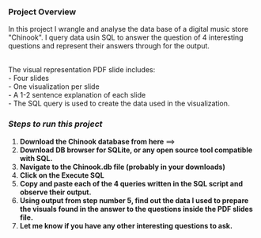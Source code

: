 ### Project Overview
In this project I wrangle and analyse the data base of a digital music store "Chinook". I query data usin SQL to answer the question of 4 interesting questions and represent their answers through for the output.

<br />The visual representation PDF slide includes: <br />- Four slides
<br />- One visualization per slide
<br />- A 1-2 sentence explanation of each slide
<br />- The SQL query is used to create the data used in the visualization.

### ***Steps to run this project***
1. __Download the Chinook database from here__ ==> 
2. __Download DB browser for SQLite, or any open source tool compatible with SQL.__
3. __Navigate to the Chinook.db file (probably in your downloads)__
4. __Click on the Execute SQL__
5. __Copy and paste each of the 4 queries written in the SQL script and observe their output.__
6. __Using output from step number 5, find out the data I used to prepare the visuals found in the answer to the questions inside the PDF slides file.__
7. __Let me know if you have any other interesting questions to ask.__
